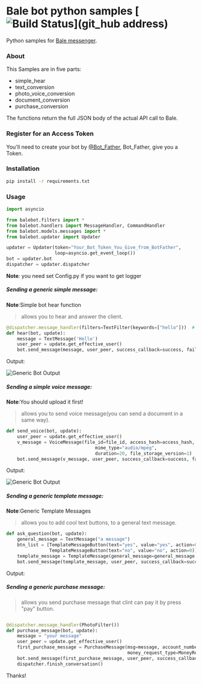 # Bale bot python samples [![Build Status](https://bale.ai/)](git_hub address)

Python samples for [Bale messenger](https://bale.ai).

### About

This Samples are in five parts:

* simple_hear
* text_conversion
* photo_voice_conversion
* document_conversion
* purchase_conversion


The functions return the full JSON body of the actual API call to Bale.

### Register for an Access Token

You'll need to create your bot by [@Bot_Father](https://web.bale.ai/#/im/u85515032), Bot_Father, give you a Token.

### Installation

```bash
pip install -r requirements.txt
```

### Usage

```python
import asyncio

from balebot.filters import *
from balebot.handlers import MessageHandler, CommandHandler
from balebot.models.messages import *
from balebot.updater import Updater

updater = Updater(token="Your_Bot_Token_You_Give_from_BotFather",
                  loop=asyncio.get_event_loop())
bot = updater.bot
dispatcher = updater.dispatcher

```

__Note__: you need set Config.py if you want to get logger


##### Sending a generic simple message:

__Note__:Simple bot hear function
> allows you to hear and answer the client.


```python
@dispatcher.message_handler(filters=TextFilter(keywords=["hello"]))  # filter text the client enter to bot
def hear(bot, update):
    message = TextMessage('Hello')
    user_peer = update.get_effective_user()
    bot.send_message(message, user_peer, success_callback=success, failure_callback=failure)
```

Output:

![Generic Bot Output](image_9390.png)

##### Sending a simple voice message:
__Note__:You should upload it first!

> allows you to send voice message(you can send a document in a same way).


```python
def send_voice(bot, update):
    user_peer = update.get_effective_user()
    v_message = VoiceMessage(file_id=file_id, access_hash=access_hash, name="Hello", file_size='259969',
                                 mime_type="audio/mpeg",
                                 duration=20, file_storage_version=1)
    bot.send_message(v_message, user_peer, success_callback=success, failure_callback=failure)
```

Output:

![Generic Bot Output](image_3200.png)
##### Sending a generic template message:

__Note__:Generic Template Messages 
> allows you to add cool text buttons, to a general text message.


```python
def ask_question(bot, update):
    general_message = TextMessage("a message")
    btn_list = [TemplateMessageButton(text="yes", value="yes", action=0),
                TemplateMessageButton(text="no", value="no", action=0)]
    template_message = TemplateMessage(general_message=general_message, btn_list=btn_list)
    bot.send_message(template_message, user_peer, success_callback=success, failure_callback=failure)
```

Output:

##### Sending a generic purchase message:

> allows you send purchase message that clint can pay it by press "pay" button.

```python

@dispatcher.message_handler(PhotoFilter())
def purchase_message(bot, update):
    message = "your message"
    user_peer = update.get_effective_user()
    first_purchase_message = PurchaseMessage(msg=message, account_number="your cart number", amount="how much do you want to ask",
                                             money_request_type=MoneyRequestType.normal)
    bot.send_message(first_purchase_message, user_peer, success_callback=success, failure_callback=failure)
    dispatcher.finish_conversation()
```
Thanks!
